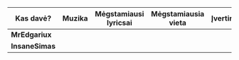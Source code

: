 | Kas davė?       | Muzika | Mėgstamiausi lyricsai | Mėgstamiausia vieta | Įvertinimas |
| --------------- | :----: | :-------------------: | :-----------------: | :---------: |
| **MrEdgariux**  |        |                       |                     |             |
| **InsaneSimas** |        |                       |                     |             |

